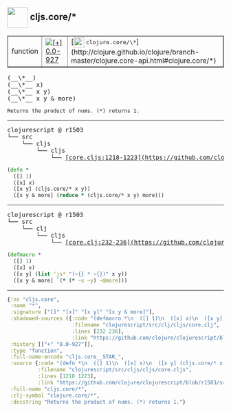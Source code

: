## <img width="48px" valign="middle" src="http://i.imgur.com/Hi20huC.png"> cljs.core/\*

 <table border="1">
<tr>
<td>function</td>
<td><a href="https://github.com/cljsinfo/api-refs/tree/0.0-927"><img valign="middle" alt="[+] 0.0-927" src="https://img.shields.io/badge/+-0.0--927-lightgrey.svg"></a> </td>
<td>
[<img height="24px" valign="middle" src="http://i.imgur.com/1GjPKvB.png"> <samp>clojure.core/\*</samp>](http://clojure.github.io/clojure/branch-master/clojure.core-api.html#clojure.core/*)
</td>
</tr>
</table>

 <samp>
(__\*__)<br>
(__\*__ x)<br>
(__\*__ x y)<br>
(__\*__ x y & more)<br>
</samp>

```
Returns the product of nums. (*) returns 1.
```

---

 <pre>
clojurescript @ r1503
└── src
    └── cljs
        └── cljs
            └── <ins>[core.cljs:1218-1223](https://github.com/clojure/clojurescript/blob/r1503/src/cljs/cljs/core.cljs#L1218-L1223)</ins>
</pre>

```clj
(defn *
  ([] 1)
  ([x] x)
  ([x y] (cljs.core/* x y))
  ([x y & more] (reduce * (cljs.core/* x y) more)))
```


---

 <pre>
clojurescript @ r1503
└── src
    └── clj
        └── cljs
            └── <ins>[core.clj:232-236](https://github.com/clojure/clojurescript/blob/r1503/src/clj/cljs/core.clj#L232-L236)</ins>
</pre>

```clj
(defmacro *
  ([] 1)
  ([x] x)
  ([x y] (list 'js* "(~{} * ~{})" x y))
  ([x y & more] `(* (* ~x ~y) ~@more)))
```

---

```clj
{:ns "cljs.core",
 :name "*",
 :signature ["[]" "[x]" "[x y]" "[x y & more]"],
 :shadowed-sources ({:code "(defmacro *\n  ([] 1)\n  ([x] x)\n  ([x y] (list 'js* \"(~{} * ~{})\" x y))\n  ([x y & more] `(* (* ~x ~y) ~@more)))",
                     :filename "clojurescript/src/clj/cljs/core.clj",
                     :lines [232 236],
                     :link "https://github.com/clojure/clojurescript/blob/r1503/src/clj/cljs/core.clj#L232-L236"}),
 :history [["+" "0.0-927"]],
 :type "function",
 :full-name-encode "cljs.core__STAR_",
 :source {:code "(defn *\n  ([] 1)\n  ([x] x)\n  ([x y] (cljs.core/* x y))\n  ([x y & more] (reduce * (cljs.core/* x y) more)))",
          :filename "clojurescript/src/cljs/cljs/core.cljs",
          :lines [1218 1223],
          :link "https://github.com/clojure/clojurescript/blob/r1503/src/cljs/cljs/core.cljs#L1218-L1223"},
 :full-name "cljs.core/*",
 :clj-symbol "clojure.core/*",
 :docstring "Returns the product of nums. (*) returns 1."}

```
